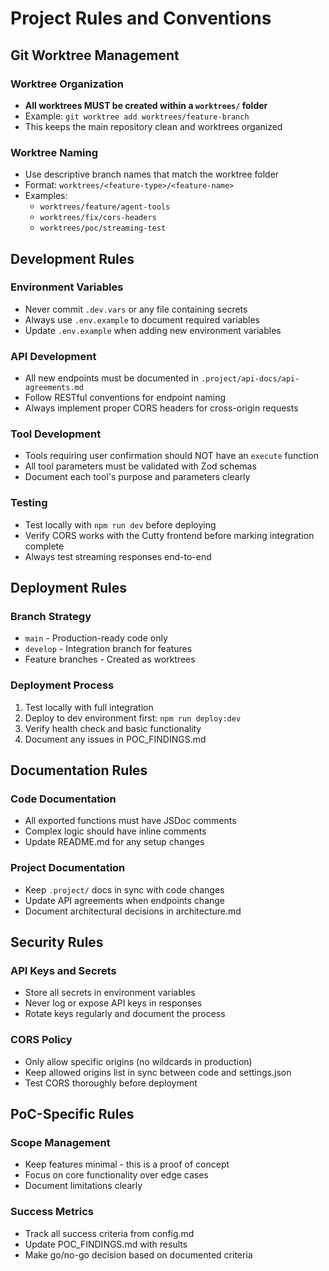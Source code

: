 # Project Rules and Conventions

## Git Worktree Management

### Worktree Organization

- **All worktrees MUST be created within a `worktrees/` folder**
- Example: `git worktree add worktrees/feature-branch`
- This keeps the main repository clean and worktrees organized

### Worktree Naming

- Use descriptive branch names that match the worktree folder
- Format: `worktrees/<feature-type>/<feature-name>`
- Examples:
  - `worktrees/feature/agent-tools`
  - `worktrees/fix/cors-headers`
  - `worktrees/poc/streaming-test`

## Development Rules

### Environment Variables

- Never commit `.dev.vars` or any file containing secrets
- Always use `.env.example` to document required variables
- Update `.env.example` when adding new environment variables

### API Development

- All new endpoints must be documented in `.project/api-docs/api-agreements.md`
- Follow RESTful conventions for endpoint naming
- Always implement proper CORS headers for cross-origin requests

### Tool Development

- Tools requiring user confirmation should NOT have an `execute` function
- All tool parameters must be validated with Zod schemas
- Document each tool's purpose and parameters clearly

### Testing

- Test locally with `npm run dev` before deploying
- Verify CORS works with the Cutty frontend before marking integration complete
- Always test streaming responses end-to-end

## Deployment Rules

### Branch Strategy

- `main` - Production-ready code only
- `develop` - Integration branch for features
- Feature branches - Created as worktrees

### Deployment Process

1. Test locally with full integration
2. Deploy to dev environment first: `npm run deploy:dev`
3. Verify health check and basic functionality
4. Document any issues in POC_FINDINGS.md

## Documentation Rules

### Code Documentation

- All exported functions must have JSDoc comments
- Complex logic should have inline comments
- Update README.md for any setup changes

### Project Documentation

- Keep `.project/` docs in sync with code changes
- Update API agreements when endpoints change
- Document architectural decisions in architecture.md

## Security Rules

### API Keys and Secrets

- Store all secrets in environment variables
- Never log or expose API keys in responses
- Rotate keys regularly and document the process

### CORS Policy

- Only allow specific origins (no wildcards in production)
- Keep allowed origins list in sync between code and settings.json
- Test CORS thoroughly before deployment

## PoC-Specific Rules

### Scope Management

- Keep features minimal - this is a proof of concept
- Focus on core functionality over edge cases
- Document limitations clearly

### Success Metrics

- Track all success criteria from config.md
- Update POC_FINDINGS.md with results
- Make go/no-go decision based on documented criteria
